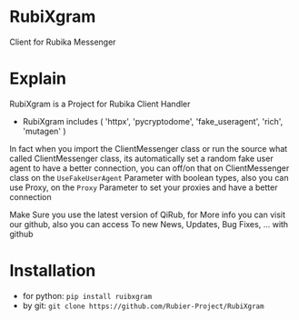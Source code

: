 # RubiXgram
Client for Rubika Messenger

# Explain

RubiXgram is a Project for Rubika Client Handler
+ RubiXgram includes ( 'httpx', 'pycryptodome', 'fake_useragent', 'rich', 'mutagen' )

In fact when you import the ClientMessenger class or
    run the source what called ClientMessenger class, its automatically set a
        random fake user agent to have a better connection, you can off/on that on ClientMessenger class on the
            `UseFakeUserAgent` Parameter with boolean types, also you can use Proxy, on the `Proxy` Parameter to set your proxies and have a better connection
        

Make Sure you use the latest version of QiRub, for
More info you can visit our github, also you can access
To new News, Updates, Bug Fixes, ... with github

# Installation
+ for python:
      `pip install ruibxgram`
+ by git:
      `git clone https://github.com/Rubier-Project/RubiXgram`
